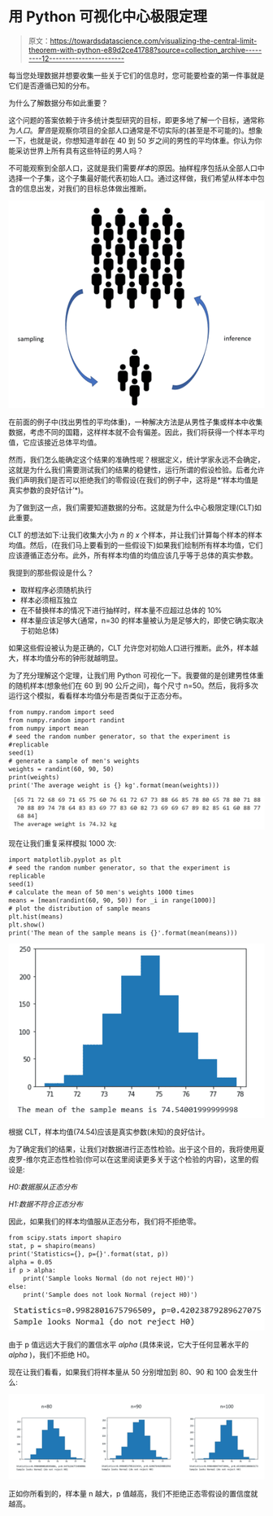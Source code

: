 # 用 Python 可视化中心极限定理

> 原文：<https://towardsdatascience.com/visualizing-the-central-limit-theorem-with-python-e89d2ce41788?source=collection_archive---------12----------------------->

每当您处理数据并想要收集一些关于它们的信息时，您可能要检查的第一件事就是它们是否遵循已知的分布。

为什么了解数据分布如此重要？

这个问题的答案依赖于许多统计类型研究的目标，即更多地了解一个目标，通常称为*人口*。*警告*是观察你项目的全部人口通常是不切实际的(甚至是不可能的)。想象一下，也就是说，你想知道年龄在 40 到 50 岁之间的男性的平均体重。你认为你能采访世界上所有具有这些特征的男人吗？

不可能观察到全部人口，这就是我们需要*样本*的原因。抽样程序包括从全部人口中选择一个子集，这个子集最好能代表初始人口。通过这样做，我们希望从样本中包含的信息出发，对我们的目标总体做出推断。

![](img/488da19d0f3ac37dfdb9067c163d3635.png)

在前面的例子中(找出男性的平均体重)，一种解决方法是从男性子集或样本中收集数据，考虑不同的国籍，这样样本就不会有偏差。因此，我们将获得一个样本平均值，它应该接近总体平均值。

然而，我们怎么能确定这个结果的准确性呢？根据定义，统计学家永远不会确定，这就是为什么我们需要测试我们的结果的稳健性，运行所谓的假设检验。后者允许我们声明我们是否可以拒绝我们的零假设(在我们的例子中，这将是*‘样本均值是真实参数的良好估计’*)。

为了做到这一点，我们需要知道数据的分布。这就是为什么中心极限定理(CLT)如此重要。

CLT 的想法如下:让我们收集大小为 *n* 的 *x* 个样本，并让我们计算每个样本的样本均值。然后，(在我们马上要看到的一些假设下)如果我们绘制所有样本均值，它们应该遵循正态分布。此外，所有样本均值的均值应该几乎等于总体的真实参数。

我提到的那些假设是什么？

*   取样程序必须随机执行
*   样本必须相互独立
*   在不替换样本的情况下进行抽样时，样本量不应超过总体的 10%
*   样本量应该足够大(通常，n=30 的样本量被认为是足够大的，即使它确实取决于初始总体)

如果这些假设被认为是正确的，CLT 允许您对初始人口进行推断。此外，样本越大，样本均值分布的钟形就越明显。

为了充分理解这个定理，让我们用 Python 可视化一下。我要做的是创建男性体重的随机样本(想象他们在 60 到 90 公斤之间)，每个尺寸 n=50。然后，我将多次运行这个模拟，看看样本均值分布是否类似于正态分布。

```
from numpy.random import seed
from numpy.random import randint
from numpy import mean
# seed the random number generator, so that the experiment is #replicable
seed(1)
# generate a sample of men's weights
weights = randint(60, 90, 50)
print(weights)
print('The average weight is {} kg'.format(mean(weights)))
```

![](img/ae54c99290a661ec853828ba419a5b4b.png)

现在让我们重复采样模拟 1000 次:

```
import matplotlib.pyplot as plt
# seed the random number generator, so that the experiment is replicable
seed(1)
# calculate the mean of 50 men's weights 1000 times
means = [mean(randint(60, 90, 50)) for _i in range(1000)]
# plot the distribution of sample means
plt.hist(means)
plt.show()
print('The mean of the sample means is {}'.format(mean(means)))
```

![](img/a48ba919ca7759252d9e7d6769047a1d.png)

根据 CLT，样本均值(74.54)应该是真实参数(未知)的良好估计。

为了确定我们的结果，让我们对数据进行正态性检验。出于这个目的，我将使用夏皮罗-维尔克正态性检验(你可以在这里阅读更多关于这个检验的内容)，这里的假设是:

*H0:数据服从正态分布*

*H1:数据不符合正态分布*

因此，如果我们的样本均值服从正态分布，我们将不拒绝零。

```
from scipy.stats import shapiro
stat, p = shapiro(means)
print('Statistics={}, p={}'.format(stat, p))
alpha = 0.05
if p > alpha:
    print('Sample looks Normal (do not reject H0)')
else:
    print('Sample does not look Normal (reject H0)')
```

![](img/a5755420b2bdd0bd1503311cee7d971c.png)

由于 p 值远远大于我们的置信水平 *alpha* (具体来说，它大于任何显著水平的 *alpha* )，我们不拒绝 H0。

现在让我们看看，如果我们将样本量从 50 分别增加到 80、90 和 100 会发生什么:

![](img/ab734fadffd9e05dcc58728f215d70a2.png)

正如你所看到的，样本量 n 越大，p 值越高，我们不拒绝正态零假设的置信度就越高。